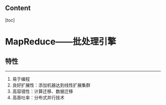 ## Content

[toc]

# MapReduce——批处理引擎

## 特性

---

1. 易于编程
2. 良好扩展性：添加机器达到线性扩展集群
3. 高容错性：计算迁移、数据迁移
4. 高吞吐率：分布式并行技术

